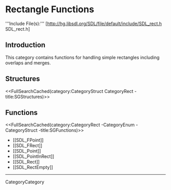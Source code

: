 
# Rectangle Functions

'''Include File(s):''' [http://hg.libsdl.org/SDL/file/default/include/SDL_rect.h SDL_rect.h]


## Introduction

This category contains functions for handling simple rectangles including overlaps and merges.

<!-- #Remove this line and the ## below to use this markup if it becomes relevant to this category -->
<!-- #== Enumerations == -->
<!-- #<<FullSearchCached(category:CategoryEnum CategoryRect -title:SGEnumerations)>> -->

## Structures
<<FullSearchCached(category:CategoryStruct CategoryRect -title:SGStructures)>>

## Functions
<<FullSearchCached(category:CategoryRect -CategoryEnum -CategoryStruct -title:SGFunctions)>>

<!-- BEGIN CATEGORY LIST -->
* [[SDL_FPoint]]
* [[SDL_FRect]]
* [[SDL_Point]]
* [[SDL_PointInRect]]
* [[SDL_Rect]]
* [[SDL_RectEmpty]]
<!-- END CATEGORY LIST -->
----
CategoryCategory
